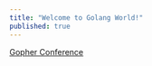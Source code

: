 ```yaml
---
title: "Welcome to Golang World!"
published: true
---
```



[Gopher Conference](https://godhiraj-code.blogspot.com/)


















